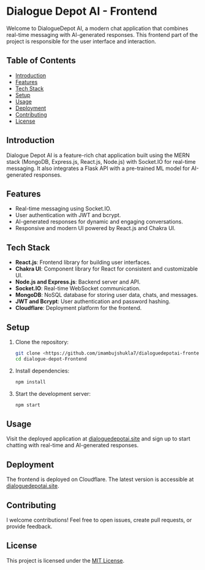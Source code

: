# Dialogue Depot AI - Frontend

Welcome to DialogueDepot AI, a modern chat application that combines real-time messaging with AI-generated responses. This frontend part of the project is responsible for the user interface and interaction.

## Table of Contents
- [Introduction](#introduction)
- [Features](#features)
- [Tech Stack](#tech-stack)
- [Setup](#setup)
- [Usage](#usage)
- [Deployment](#deployment)
- [Contributing](#contributing)
- [License](#license)

## Introduction

Dialogue Depot AI is a feature-rich chat application built using the MERN stack (MongoDB, Express.js, React.js, Node.js) with Socket.IO for real-time messaging. It also integrates a Flask API with a pre-trained ML model for AI-generated responses.

## Features

- Real-time messaging using Socket.IO.
- User authentication with JWT and bcrypt.
- AI-generated responses for dynamic and engaging conversations.
- Responsive and modern UI powered by React.js and Chakra UI.

## Tech Stack

- **React.js**: Frontend library for building user interfaces.
- **Chakra UI**: Component library for React for consistent and customizable UI.
- **Node.js and Express.js**: Backend server and API.
- **Socket.IO**: Real-time WebSocket communication.
- **MongoDB**: NoSQL database for storing user data, chats, and messages.
- **JWT and Bcrypt**: User authentication and password hashing.
- **Cloudflare**: Deployment platform for the frontend.

## Setup

1. Clone the repository:
   ```bash
   git clone <https://github.com/imambujshukla7/dialoguedepotai-frontend>
   cd dialogue-depot-Frontend
   ```

2. Install dependencies:
   ```bash
   npm install
   ```

3. Start the development server:
   ```bash
   npm start
   ```

## Usage

Visit the deployed application at [dialoguedepotai.site](https://dialoguedepotai.site) and sign up to start chatting with real-time and AI-generated responses.

## Deployment

The frontend is deployed on Cloudflare. The latest version is accessible at [dialoguedepotai.site](https://dialoguedepotai.site).

## Contributing

I welcome contributions! Feel free to open issues, create pull requests, or provide feedback.

## License

This project is licensed under the [MIT License](LICENSE).
